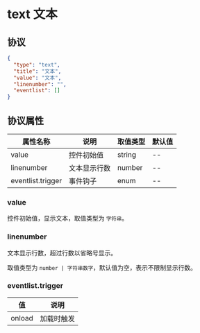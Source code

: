 # text 文本


## 协议

```json
{
  "type": "text",
  "title": "文本",
  "value": "文本",
  "linenumber": "",
  "eventlist": []
}
```
## 协议属性
| 属性名称 | 说明 | 取值类型 | 默认值 |
| ---- | ---- | ---- | ---- |
| value | 控件初始值 | string | -- |
| linenumber | 文本显示行数 | number | -- |
| eventlist.trigger | 事件钩子 | enum | -- |

### value
控件初始值，显示文本，取值类型为 `字符串`。

### linenumber
文本显示行数，超过行数以省略号显示。

取值类型为 `number | 字符串数字`，默认值为空，表示不限制显示行数。

### eventlist.trigger
| 值 | 说明 |
| ---- | ---- |
| onload | 加载时触发 |
